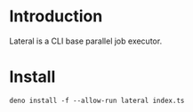 # Introduction

Lateral is a CLI base parallel job executor. 

# Install

```
deno install -f --allow-run lateral index.ts
```
